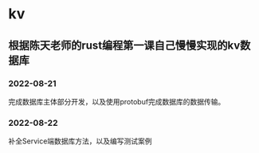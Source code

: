 # kv
根据陈天老师的rust编程第一课自己慢慢实现的kv数据库
--- 
### 2022-08-21 
完成数据库主体部分开发，以及使用protobuf完成数据库的数据传输。
### 2022-08-22
补全Service端数据库方法，以及编写测试案例
